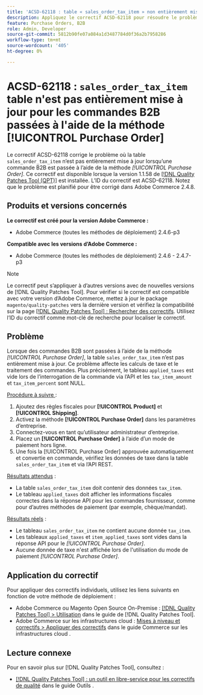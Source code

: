 ```yaml
---
title: 'ACSD-62118 : table « sales_order_tax_item » non entièrement mise à jour pour les commandes B2B passées à l’aide de la méthode [!UICONTROL Purchase Order]'
description: Appliquez le correctif ACSD-62118 pour résoudre le problème d’Adobe Commerce en raison duquel la table « sales_order_tax_item » n’est pas entièrement mise à jour lorsque des commandes B2B sont passées à l’aide de la méthode [!UICONTROL Purchase Order].
feature: Purchase Orders, B2B
role: Admin, Developer
source-git-commit: 5812b90fe07a084a1d3487784d0f36a2b7958286
workflow-type: tm+mt
source-wordcount: '405'
ht-degree: 0%

---
```



# ACSD-62118 : `sales_order_tax_item` table n&#39;est pas entièrement mise à jour pour les commandes B2B passées à l&#39;aide de la méthode [!UICONTROL Purchase Order]

Le correctif ACSD-62118 corrige le problème où la table `sales_order_tax_item` n’est pas entièrement mise à jour lorsqu’une commande B2B est passée à l’aide de la méthode *[!UICONTROL Purchase Order]*. Ce correctif est disponible lorsque la version 1.1.58 de [[!DNL Quality Patches Tool (QPT)]](/help/tools/quality-patches-tool/quality-patches-tool-to-self-serve-quality-patches.md) est installée. L’ID du correctif est ACSD-62118. Notez que le problème est planifié pour être corrigé dans Adobe Commerce 2.4.8.

## Produits et versions concernés

**Le correctif est créé pour la version Adobe Commerce :**

* Adobe Commerce (toutes les méthodes de déploiement) 2.4.6-p3

**Compatible avec les versions d’Adobe Commerce :**

* Adobe Commerce (toutes les méthodes de déploiement) 2.4.6 - 2.4.7-p3

>[!NOTE]
>
>Le correctif peut s’appliquer à d’autres versions avec de nouvelles versions de [!DNL Quality Patches Tool]. Pour vérifier si le correctif est compatible avec votre version d’Adobe Commerce, mettez à jour le package `magento/quality-patches` vers la dernière version et vérifiez la compatibilité sur la page [[!DNL Quality Patches Tool] : Rechercher des correctifs](https://experienceleague.adobe.com/tools/commerce-quality-patches/index.html?lang=fr). Utilisez l’ID du correctif comme mot-clé de recherche pour localiser le correctif.

## Problème

Lorsque des commandes B2B sont passées à l’aide de la méthode *[!UICONTROL Purchase Order]*, la table `sales_order_tax_item` n’est pas entièrement mise à jour. Ce problème affecte les calculs de taxe et le traitement des commandes. Plus précisément, le tableau `applied_taxes` est vide lors de l’interrogation de la commande via l’API et les `tax_item_amount` et `tax_item_percent` sont NULL.

<u>Procédure à suivre </u> :

1. Ajoutez des règles fiscales pour **[!UICONTROL Product]** et **[!UICONTROL Shipping]**.
1. Activez la méthode **[!UICONTROL Purchase Order]** dans les paramètres d’entreprise.
1. Connectez-vous en tant qu’utilisateur administrateur d’entreprise.
1. Placez un **[!UICONTROL Purchase Order]** à l’aide d’un mode de paiement hors ligne.
1. Une fois la [!UICONTROL Purchase Order] approuvée automatiquement et convertie en commande, vérifiez les données de taxe dans la table `sales_order_tax_item` et via l’API REST.

<u>Résultats attendus</u> :

* La table `sales_order_tax_item` doit contenir des données `tax_item`.
* Le tableau `applied_taxes` doit afficher les informations fiscales correctes dans la réponse API pour les commandes fournisseur, comme pour d’autres méthodes de paiement (par exemple, chèque/mandat).

<u>Résultats réels</u> :

* Le tableau `sales_order_tax_item` ne contient aucune donnée `tax_item`.
* Les tableaux `applied_taxes` et `item_applied_taxes` sont vides dans la réponse API pour le *[!UICONTROL Purchase Order]*.
* Aucune donnée de taxe n&#39;est affichée lors de l&#39;utilisation du mode de paiement *[!UICONTROL Purchase Order]*.

## Application du correctif

Pour appliquer des correctifs individuels, utilisez les liens suivants en fonction de votre méthode de déploiement :

* Adobe Commerce ou Magento Open Source On-Premise : [[!DNL Quality Patches Tool] > Utilisation](/help/tools/quality-patches-tool/usage.md) dans le guide de [!DNL Quality Patches Tool].
* Adobe Commerce sur les infrastructures cloud : [Mises à niveau et correctifs > Appliquer des correctifs](https://experienceleague.adobe.com/docs/commerce-cloud-service/user-guide/develop/upgrade/apply-patches.html?lang=fr) dans le guide Commerce sur les infrastructures cloud .

## Lecture connexe

Pour en savoir plus sur [!DNL Quality Patches Tool], consultez :

* [[!DNL Quality Patches Tool] : un outil en libre-service pour les correctifs de qualité](/help/tools/quality-patches-tool/quality-patches-tool-to-self-serve-quality-patches.md) dans le guide Outils .
